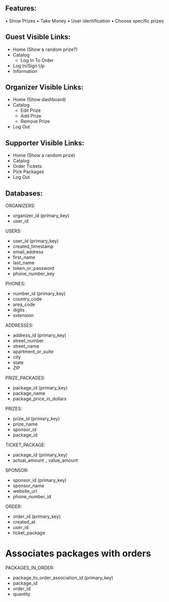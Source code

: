 Features:
---------
• Show Prizes
• Take Money
• User identification
• Choose specific prizes

Guest Visible Links:
--------------------
- Home (Show a random prize?)
- Catalog
	- Log In To Order
- Log In/Sign Up
- Information

Organizer Visible Links:
------------------------
- Home (Show dashboard)
- Catalog
	- Edit Prize
	- Add Prize
	- Remove Prize
- Log Out

Supporter Visible Links:
------------------------
- Home (Show a random prize)
- Catalog
- Order Tickets
- Pick Packages
- Log Out

Databases:
---------

ORGANIZERS:
- organizer_id (primary_key)
- user_id 

USERS:
- user_id (primary_key)
- created_timestamp
- email_address 
- first_name
- last_name
- token_or_password
- phone_number_key

PHONES:
- number_id (primary_key)
- country_code
- area_code
- digits
- extension

ADDRESSES:
- address_id (primary_key)
- street_number
- street_name
- apartment_or_suite
- city
- state
- ZIP

PRIZE_PACKAGES:
- package_id (primary_key)
- package_name
- package_price_in_dollars

PRIZES:
- prize_id (primary_key) 
- prize_name
- sponsor_id
- package_id

TICKET_PACKAGE:
- package_id (primary_key)
- actual_amount
_ value_amount

SPONSOR:
- sponsor_id (primary_key)
- sponsor_name
- website_url
- phone_number_id

ORDER: 
- order_id (primary_key)
- created_at
- user_id
- ticket_package

#  Associates packages with orders
PACKAGES_IN_ORDER:
- package_to_order_association_id (primary_key)
- package_id
- order_id
- quantity


